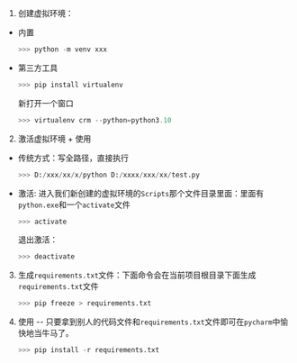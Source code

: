1. 创建虚拟环境：

- 内置
  ```python
  >>> python -m venv xxx
  ```

- 第三方工具
  ```python
  >>> pip install virtualenv
  ```

  新打开一个窗口

  ```python
  >>> virtualenv crm --python=python3.10
  ```

2. 激活虚拟环境 + 使用

- 传统方式：写全路径，直接执行
  ```python
  >>> D:/xxx/xx/x/python D:/xxxx/xxx/xx/test.py
  ```

- 激活: 进入我们新创建的虚拟环境的`Scripts`那个文件目录里面：里面有`python.exe`和一个`activate`文件
  ```python
  >>> activate
  ```

  退出激活：

  ```python
  >>> deactivate
  ```


3. 生成`requirements.txt`文件：下面命令会在当前项目根目录下面生成`requirements.txt`文件
   ```python
   >>> pip freeze > requirements.txt
   ```

4. 使用 -- 只要拿到别人的代码文件和`requirements.txt`文件即可在`pycharm`中愉快地当牛马了。

   ```python
   >>> pip install -r requirements.txt
   ```

   